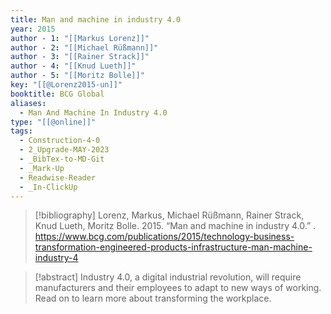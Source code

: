 ```yaml
---
title: Man and machine in industry 4.0
year: 2015
author - 1: "[[Markus Lorenz]]"
author - 2: "[[Michael Rüßmann]]"
author - 3: "[[Rainer Strack]]"
author - 4: "[[Knud Lueth]]"
author - 5: "[[Moritz Bolle]]"
key: "[[@Lorenz2015-un]]"
booktitle: BCG Global
aliases:
  - Man And Machine In Industry 4.0
type: "[[@online]]"
tags:
  - Construction-4-0
  - 2_Upgrade-MAY-2023
  - _BibTex-to-MD-Git
  - _Mark-Up
  - Readwise-Reader
  - _In-ClickUp
---
```


> [!bibliography]
> Lorenz, Markus, Michael Rüßmann, Rainer Strack, Knud Lueth, Moritz Bolle. 2015. “Man and machine in industry 4.0.” . https://www.bcg.com/publications/2015/technology-business-transformation-engineered-products-infrastructure-man-machine-industry-4

> [!abstract]
> Industry 4.0, a digital industrial revolution, will require manufacturers and their employees to adapt to new ways of working. Read on to learn more about transforming the workplace.